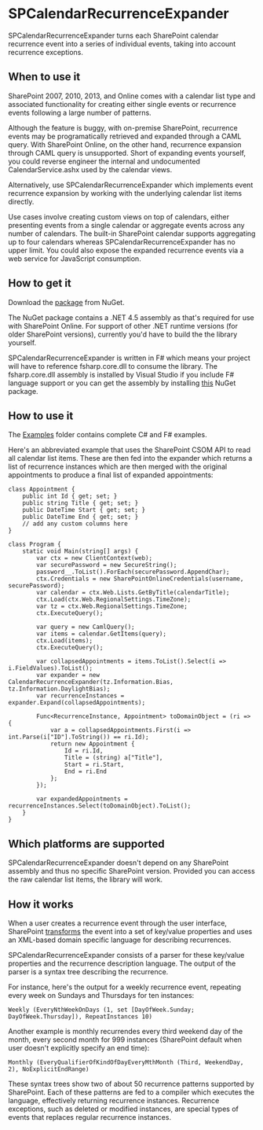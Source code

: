 SPCalendarRecurrenceExpander
============================

SPCalendarRecurrenceExpander turns each SharePoint calendar
recurrence event into a series of individual events, taking into
account recurrence exceptions.

When to use it
--------------

SharePoint 2007, 2010, 2013, and Online comes with a calendar
list type and associated functionality for creating either single
events or recurrence events following a large number of patterns.

Although the feature is buggy, with on-premise SharePoint,
recurrence events may be programatically retrieved and expanded
through a CAML query. With SharePoint Online, on the other hand,
recurrence expansion through CAML query is unsupported. Short of
expanding events yourself, you could reverse engineer the
internal and undocumented CalendarService.ashx used by the
calendar views.

Alternatively, use SPCalendarRecurrenceExpander which implements
event recurrence expansion by working with the underlying
calendar list items directly.

Use cases involve creating custom views on top of calendars,
either presenting events from a single calendar or aggregate
events across any number of calendars. The built-in SharePoint
calendar supports aggregating up to four calendars whereas
SPCalendarRecurrenceExpander has no upper limit. You could also
expose the expanded recurrence events via a web service for
JavaScript consumption.

How to get it
-------------

Download the
[package](https://www.nuget.org/packages/SPCalendarRecurrenceExpander)
from NuGet.

The NuGet package contains a .NET 4.5 assembly as that's required
for use with SharePoint Online. For support of other .NET runtime
versions (for older SharePoint versions), currently you'd have to
build the the library yourself.

SPCalendarRecurrenceExpander is written in F# which means your
project will have to reference fsharp.core.dll to consume the
library. The fsharp.core.dll assembly is installed by Visual
Studio if you include F# language support or you can get the
assembly by installing
[this](https://www.nuget.org/packages/FSharp.Core.Microsoft.Signed/)
NuGet package.

How to use it
-------------

The
[Examples](https://github.com/ronnieholm/SPCalendarRecurrenceExpander/tree/master/Examples)
folder contains complete C# and F# examples.

Here's an abbreviated example that uses the SharePoint CSOM API
to read all calendar list items. These are then fed into the
expander which returns a list of recurrence instances which are
then merged with the original appointments to produce a final
list of expanded appointments:

    class Appointment {
        public int Id { get; set; }
        public string Title { get; set; }
        public DateTime Start { get; set; }
        public DateTime End { get; set; }
        // add any custom columns here
    }

    class Program {
        static void Main(string[] args) {
            var ctx = new ClientContext(web);
            var securePassword = new SecureString();
            password__.ToList().ForEach(securePassword.AppendChar);
            ctx.Credentials = new SharePointOnlineCredentials(username, securePassword);
            var calendar = ctx.Web.Lists.GetByTitle(calendarTitle);
            ctx.Load(ctx.Web.RegionalSettings.TimeZone);
            var tz = ctx.Web.RegionalSettings.TimeZone;
            ctx.ExecuteQuery();

            var query = new CamlQuery();
            var items = calendar.GetItems(query);
            ctx.Load(items);
            ctx.ExecuteQuery();

            var collapsedAppointments = items.ToList().Select(i => i.FieldValues).ToList();
            var expander = new CalendarRecurrenceExpander(tz.Information.Bias, tz.Information.DaylightBias);
            var recurrenceInstances = expander.Expand(collapsedAppointments);

            Func<RecurrenceInstance, Appointment> toDomainObject = (ri => {
                var a = collapsedAppointments.First(i => int.Parse(i["ID"].ToString()) == ri.Id);
                return new Appointment {
                    Id = ri.Id,
                    Title = (string) a["Title"],
                    Start = ri.Start,
                    End = ri.End
                };
            });

            var expandedAppointments = recurrenceInstances.Select(toDomainObject).ToList();
        }
    }

Which platforms are supported
-----------------------------

SPCalendarRecurrenceExpander doesn't depend on any SharePoint
assembly and thus no specific SharePoint version. Provided you
can access the raw calendar list items, the library will work.

How it works
------------

When a user creates a recurrence event through the user
interface, SharePoint
[transforms](http://aspnetguru.wordpress.com/2007/06/01/understanding-the-sharepoint-calendar-and-how-to-export-it-to-ical-format)
the event into a set of key/value properties and uses an
XML-based domain specific language for describing recurrences.

SPCalendarRecurrenceExpander consists of a parser for these
key/value properties and the recurrence description language. The
output of the parser is a syntax tree describing the recurrence. 

For instance, here's the output for a weekly recurrence event,
repeating every week on Sundays and Thursdays for ten instances:

    Weekly (EveryNthWeekOnDays (1, set [DayOfWeek.Sunday; DayOfWeek.Thursday]), RepeatInstances 10)

Another example is monthly recurrendes every third weekend day of
the month, every second month for 999 instances (SharePoint
default when user doesn't explicitly specify an end time):

    Monthly (EveryQualifierOfKindOfDayEveryMthMonth (Third, WeekendDay, 2), NoExplicitEndRange)

These syntax trees show two of about 50 recurrence patterns
supported by SharePoint. Each of these patterns are fed to a
compiler which executes the language, effectively returning
recurrence instances. Recurrence exceptions, such as deleted or
modified instances, are special types of events that replaces
regular recurrence instances.